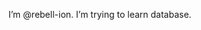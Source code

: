 I’m @rebell-ion.
I’m trying to learn database.

<!---
rebell-ion/rebell-ion is a ✨ special ✨ repository because its `README.md` (this file) appears on your GitHub profile.
You can click the Preview link to take a look at your changes.
--->
